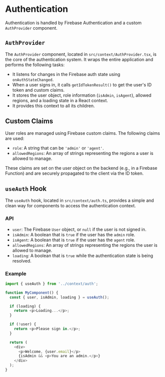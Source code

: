 # Authentication

Authentication is handled by Firebase Authentication and a custom `AuthProvider` component.

## `AuthProvider`

The `AuthProvider` component, located in `src/context/AuthProvider.tsx`, is the core of the authentication system. It wraps the entire application and performs the following tasks:

- It listens for changes in the Firebase auth state using `onAuthStateChanged`.
- When a user signs in, it calls `getIdTokenResult()` to get the user's ID token and custom claims.
- It stores the user object, role information (`isAdmin`, `isAgent`), allowed regions, and a loading state in a React context.
- It provides this context to all its children.

## Custom Claims

User roles are managed using Firebase custom claims. The following claims are used:

- `role`: A string that can be `'admin'` or `'agent'`.
- `allowedRegions`: An array of strings representing the regions a user is allowed to manage.

These claims are set on the user object on the backend (e.g., in a Firebase Function) and are securely propagated to the client via the ID token.

## `useAuth` Hook

The `useAuth` hook, located in `src/context/auth.ts`, provides a simple and clean way for components to access the authentication context.

### API

- `user`: The Firebase `User` object, or `null` if the user is not signed in.
- `isAdmin`: A boolean that is `true` if the user has the `admin` role.
- `isAgent`: A boolean that is `true` if the user has the `agent` role.
- `allowedRegions`: An array of strings representing the regions the user is allowed to manage.
- `loading`: A boolean that is `true` while the authentication state is being resolved.

### Example

```typescript
import { useAuth } from '../context/auth';

function MyComponent() {
  const { user, isAdmin, loading } = useAuth();

  if (loading) {
    return <p>Loading...</p>;
  }

  if (!user) {
    return <p>Please sign in.</p>;
  }

  return (
    <div>
      <p>Welcome, {user.email}</p>
      {isAdmin && <p>You are an admin.</p>}
    </div>
  );
}
```
